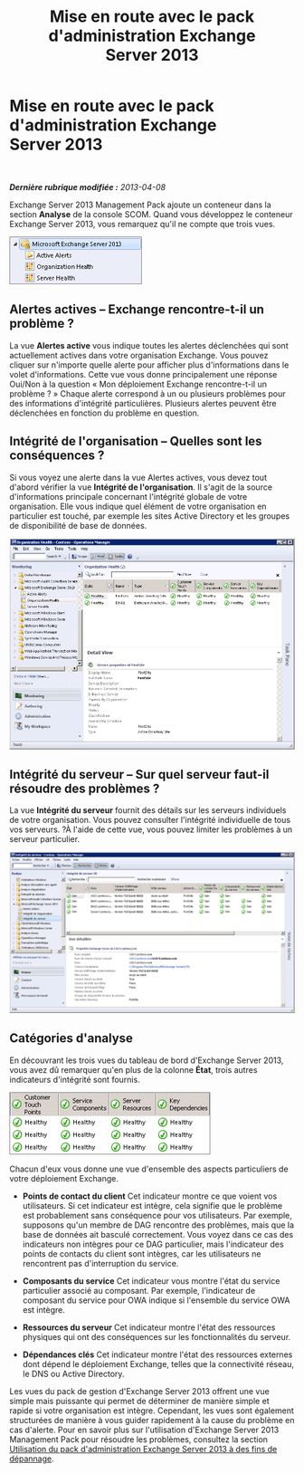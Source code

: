 ﻿---
title: Mise en route avec le pack d'administration Exchange Server 2013
TOCTitle: Mise en route avec le pack d'administration Exchange Server 2013
ms:assetid: 72d1609f-ab32-44d8-aa40-b1de587442d2
ms:mtpsurl: https://technet.microsoft.com/fr-fr/library/Dn195908(v=EXCHG.150)
ms:contentKeyID: 53275525
ms.date: 01/09/2015
mtps_version: v=EXCHG.150
ms.translationtype: HT
---

# Mise en route avec le pack d'administration Exchange Server 2013

 

_**Dernière rubrique modifiée :** 2013-04-08_

Exchange Server 2013 Management Pack ajoute un conteneur dans la section **Analyse** de la console SCOM. Quand vous développez le conteneur Exchange Server 2013, vous remarquez qu'il ne compte que trois vues.

![Conteneurs du pack d'administration Exchange 2013](images/Dn195908.253b4ec5-2103-4b0c-a22e-5ebd24d08600(EXCHG.150).png "Conteneurs du pack d'administration Exchange 2013")

## Alertes actives – Exchange rencontre-t-il un problème ?

La vue **Alertes active** vous indique toutes les alertes déclenchées qui sont actuellement actives dans votre organisation Exchange. Vous pouvez cliquer sur n'importe quelle alerte pour afficher plus d'informations dans le volet d'informations. Cette vue vous donne principalement une réponse Oui/Non à la question « Mon déploiement Exchange rencontre-t-il un problème ? » Chaque alerte correspond à un ou plusieurs problèmes pour des informations d'intégrité particulières. Plusieurs alertes peuvent être déclenchées en fonction du problème en question.

## Intégrité de l'organisation – Quelles sont les conséquences ?

Si vous voyez une alerte dans la vue Alertes actives, vous devez tout d'abord vérifier la vue **Intégrité de l'organisation**. Il s'agit de la source d'informations principale concernant l'intégrité globale de votre organisation. Elle vous indique quel élément de votre organisation en particulier est touché, par exemple les sites Active Directory et les groupes de disponibilité de base de données.

![Intégrité de l'organisation](images/Dn195908.603c920b-7b88-4956-87d9-09d93fa6cba3(EXCHG.150).png "Intégrité de l'organisation")

## Intégrité du serveur – Sur quel serveur faut-il résoudre des problèmes ?

La vue **Intégrité du serveur** fournit des détails sur les serveurs individuels de votre organisation. Vous pouvez consulter l'intégrité individuelle de tous vos serveurs. ?À l'aide de cette vue, vous pouvez limiter les problèmes à un serveur particulier.

![Intégrité du serveur](images/Dn195913.c863be83-fc4b-4daf-a18b-27b1aae15b1d(EXCHG.150).png "Intégrité du serveur")

## Catégories d'analyse

En découvrant les trois vues du tableau de bord d'Exchange Server 2013, vous avez dû remarquer qu'en plus de la colonne **État**, trois autres indicateurs d'intégrité sont fournis.

![Indicateurs d'intégrité Exchange](images/Dn195908.dd10ed0b-abe5-41aa-8d43-b4fb10133984(EXCHG.150).png "Indicateurs d'intégrité Exchange")

Chacun d'eux vous donne une vue d'ensemble des aspects particuliers de votre déploiement Exchange.

  - **Points de contact du client** Cet indicateur montre ce que voient vos utilisateurs. Si cet indicateur est intègre, cela signifie que le problème est probablement sans conséquence pour vos utilisateurs. Par exemple, supposons qu'un membre de DAG rencontre des problèmes, mais que la base de données ait basculé correctement. Vous voyez dans ce cas des indicateurs non intègres pour ce DAG particulier, mais l'indicateur des points de contacts du client sont intègres, car les utilisateurs ne rencontrent pas d'interruption du service.

  - **Composants du service** Cet indicateur vous montre l'état du service particulier associé au composant. Par exemple, l'indicateur de composant du service pour OWA indique si l'ensemble du service OWA est intègre.

  - **Ressources du serveur** Cet indicateur montre l'état des ressources physiques qui ont des conséquences sur les fonctionnalités du serveur.

  - **Dépendances clés** Cet indicateur montre l'état des ressources externes dont dépend le déploiement Exchange, telles que la connectivité réseau, le DNS ou Active Directory.

Les vues du pack de gestion d'Exchange Server 2013 offrent une vue simple mais puissante qui permet de déterminer de manière simple et rapide si votre organisation est intègre. Cependant, les vues sont également structurées de manière à vous guider rapidement à la cause du problème en cas d'alerte. Pour en savoir plus sur l'utilisation d'Exchange Server 2013 Management Pack pour résoudre les problèmes, consultez la section [Utilisation du pack d'administration Exchange Server 2013 à des fins de dépannage](using-the-exchange-server-2013-management-pack-for-troubleshooting.md).

